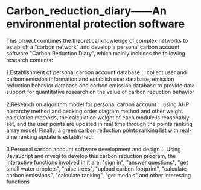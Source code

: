 # Carbon_reduction_diary——An environmental protection software
This project combines the theoretical knowledge of complex networks to establish a "carbon network" and develop a personal carbon account software "Carbon Reduction Diary", which mainly includes the following research contents:

1.Establishment of personal carbon account database：
collect user and carbon emission information and establish user database, emission reduction behavior database and carbon emission database to provide data support for quantitative research on the value of carbon reduction behavior

2.Research on algorithm model for personal carbon account：
using AHP hierarchy method and pecking order diagram method and other weight calculation methods, the calculation weight of each module is reasonably set, and the user points are updated in real time through the points ranking array model. Finally, a green carbon reduction points ranking list with real-time ranking update is established.

3.Personal carbon account software development and design：
Using JavaScript and mysql to develop this carbon reduction program, the interactive functions involved in it are: "sign in", "answer questions", "get small water droplets", "raise trees", "upload carbon footprint", "calculate carbon emissions", "calculate ranking", "get medals" and other interesting functions
